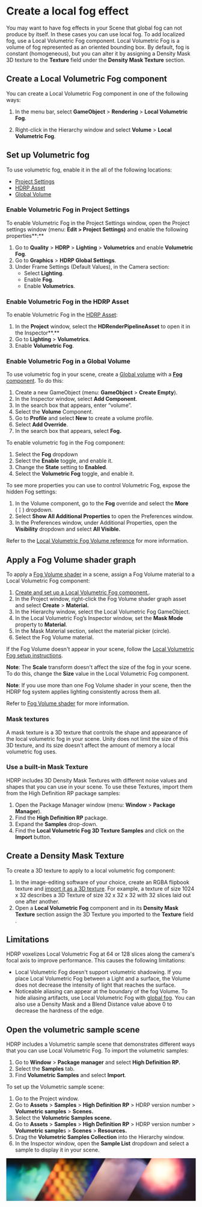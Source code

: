 # Create a local fog effect

You may want to have fog effects in your Scene that global fog can not produce by itself. In these cases you can use local fog. To add localized fog, use a Local Volumetric Fog component. Local Volumetric Fog is a volume of fog represented as an oriented bounding box. By default, fog is constant (homogeneous), but you can alter it by assigning a Density Mask 3D texture to the **Texture** field under the **Density Mask Texture** section.

## Create a Local Volumetric Fog component 

You can create a Local Volumetric Fog component in one of the following ways:

1. In the menu bar, select **GameObject** > **Rendering** > **Local Volumetric Fog**.

2. Right-click in the Hierarchy window and select **Volume** > **Local Volumetric Fog**.

<a name="volumetric-fog-set-up"></a>

## Set up Volumetric fog
To use volumetric fog, enable it in the all of the following locations:
- [Project Settings](#enable-fog-project-settings)
- [HDRP Asset](#enable-fog-hdrp-asset)
- [Global Volume](#enable-fog-global-volume)

<a name="enable-fog-project-settings"></a>

### Enable Volumetric Fog in Project Settings

To enable Volumetric Fog in the Project Settings window, open the Project settings window (menu: **Edit > Project Settings)** and enable the following properties**:**

1. Go to **Quality** > **HDRP** > **Lighting** > **Volumetrics** and enable **Volumetric Fog**.
2. Go to **Graphics** > **HDRP Global Settings**. 
3. Under Frame Settings (Default Values), in the Camera section: 
   - Select **Lighting**.
   - Enable **Fog**.
   - Enable **Volumetrics**.

<a name="enable-fog-hdrp-asset"></a>

### Enable Volumetric Fog in the HDRP Asset

To enable Volumetric Fog in the [HDRP Asset](HDRP-Asset.md):

1. In the **Project** window, select the **HDRenderPipelineAsset** to open it in the Inspector**.**
2. Go to **Lighting** > **Volumetrics**.
3. Enable **Volumetric Fog**.

<a name="enable-fog-global-volume"></a>

### Enable Volumetric Fog in a Global Volume

To use volumetric fog in your scene, create a [Global volume](understand-volumes.md) with a [**Fog** component](fog-volume-override-reference.md). To do this: 

1. Create a new GameObject (menu: **GameObject** > **Create Empty**).
2. In the Inspector window, select **Add Component**.
3. In the search box that appears, enter “volume”.
4. Select the **Volume** Component.
5. Go to **Profile** and select **New** to create a volume profile.
6. Select **Add Override**.
7. In the search box that appears, select **Fog.**

To enable volumetric fog in the Fog component:

1. Select the **Fog** dropdown
2. Select the **Enable** toggle, and enable it.
3. Change the **State** setting to **Enabled**.
4. Select the **Volumetric Fog** toggle, and enable it.

To see more properties you can use to control Volumetric Fog, expose the hidden Fog settings: 

1. In the Volume component, go to the **Fog** override and select the **More** (**⋮**) dropdown.
2. Select **Show All Additional Properties** to open the Preferences window.
3. In the Preferences window, under Additional Properties, open the **Visibility** dropdown and select **All Visible.**

Refer to the [Local Volumetric Fog Volume reference](local-volumetric-fog-volume-reference.md) for more information.

<a name="apply-fog-volume"></a>

## Apply a Fog Volume shader graph

To apply a [Fog Volume shader](fog-volume-master-stack-reference.md) in a scene, assign a Fog Volume material to a Local Volumetric Fog component:

1. [Create and set up a Local Volumetric Fog component.](#volumetric-fog-set-up). 
2. In the Project window, right-click the Fog Volume shader graph asset and select **Create** > **Material.**
3. In the Hierarchy window, select the Local Volumetric Fog GameObject.
4. In the Local Volumetric Fog’s Inspector window, set the **Mask Mode** property to **Material**.
5. In the Mask Material section, select the material picker (circle).
6. Select the Fog Volume material.

If the Fog Volume doesn't appear in your scene, follow the [Local Volumetric Fog setup instructions](#volumetric-fog-set-up).

**Note**: The **Scale** transform doesn't affect the size of the fog in your scene. To do this, change the **Size** value in the Local Volumetric Fog component.

**Note**: If you use more than one Fog Volume shader in your scene, then the HDRP fog system applies lighting consistently across them all.

Refer to [Fog Volume shader](fog-volume-master-stack-reference.md) for more information.

### Mask textures

A mask texture is a 3D texture that controls the shape and appearance of the local volumetric fog in your scene. Unity does not limit the size of this 3D texture, and its size doesn't affect the amount of memory a local volumetric fog uses.

### Use a built-in Mask Texture

HDRP includes 3D Density Mask Textures with different noise values and shapes that you can use in your scene. To use these Textures, import them from the High Definition RP package samples:

1. Open the Package Manager window (menu: **Window** > **Package Manager**).
2. Find the **High Definition RP** package.
3. Expand the **Samples** drop-down.
4. Find the **Local Volumetric Fog 3D Texture Samples** and click on the **Import** button.

## Create a Density Mask Texture

 To create a 3D texture to apply to a local volumetric fog component: 

1. In the image-editing software of your choice, create an RGBA flipbook texture and [import it as a 3D texture](https://docs.unity3d.com/2020.2/Documentation/Manual/class-Texture3D.html). For example, a texture of size 1024 x 32 describes a 3D Texture of size 32 x 32 x 32 with 32 slices laid out one after another.
2. Open a **Local Volumetric Fog** component and in its **Density Mask Texture** section assign the 3D Texture you imported to the **Texture** field .

## Limitations

HDRP voxelizes Local Volumetric Fog at 64 or 128 slices along the camera's focal axis to improve performance. This causes the following limitations:
- Local Volumetric Fog doesn't support volumetric shadowing. If you place Local Volumetric Fog between a Light and a surface, the Volume does not decrease the intensity of light that reaches the surface.
- Noticeable aliasing can appear at the boundary of the fog Volume. To hide aliasing artifacts, use Local Volumetric Fog with [global fog](create-a-global-fog-effect.md). You can also use a Density Mask and a Blend Distance value above 0 to decrease the hardness of the edge.

<a name="volumetric-sample-scene"></a>

## Open the volumetric sample scene

HDRP includes a Volumetric sample scene that demonstrates different ways that you can use Local Volumetric Fog. To import the volumetric samples: 

1. Go to **Window** > **Package manager** and select **High Definition RP.**
2. Select the **Samples** tab.
3. Find **Volumetric Samples** and select **Import**.

To set up the Volumetric sample scene:

1. Go to the Project window.
2. Go to **Assets** > **Samples** > **High Definition RP** > HDRP version number > **Volumetric samples** > **Scenes.**
3. Select the **Volumetric Samples scene.**
4. Go to **Assets** > **Samples** > **High Definition RP** > HDRP version number > **Volumetric sample**s > **Scenes** > **Resources.**
5. Drag the **Volumetric Samples Collection** into the Hierarchy window.
6. In the Inspector window, open the **Sample List** dropdown and select a sample to display it in your scene.

![](Images/VolumetricSamples.png)